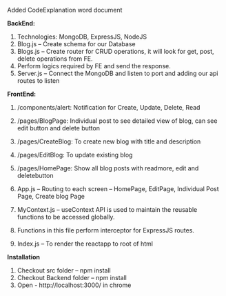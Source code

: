 Added CodeExplanation word document

**BackEnd:**
1. Technologies: MongoDB, ExpressJS, NodeJS
2. Blog.js – Create schema for our Database
3. Blogs.js – Create router for CRUD operations, it will look for get, post, delete operations from FE.
4. Perform logics required by FE and send the response.
5. Server.js – Connect the MongoDB and listen to port and adding our api routes to listen

**FrontEnd:**
1. /components/alert: Notification for Create, Update, Delete, Read
2. /pages/BlogPage: Individual post to see detailed view of blog, can see edit button and delete button
3. /pages/CreateBlog: To create new blog with title and description
4. /pages/EditBlog: To update existing blog
5. /pages/HomePage: Show all blog posts with readmore, edit and deletebutton

6. App.js – Routing to each screen – HomePage, EditPage, Individual Post Page, Create blog Page
7. MyContext.js – useContext API is used to maintain the reusable functions to be accessed globally.
8. Functions in this file perform interceptor for ExpressJS routes.

9. Index.js – To render the reactapp to root of html


**Installation**
1. Checkout src folder – npm install
2. Checkout Backend folder – npm install
3. Open - http://localhost:3000/ in chrome

